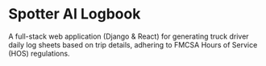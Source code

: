 # Spotter AI Logbook
A full-stack web application (Django &amp; React) for generating truck driver daily log sheets based on trip details, adhering to FMCSA Hours of Service (HOS) regulations.
